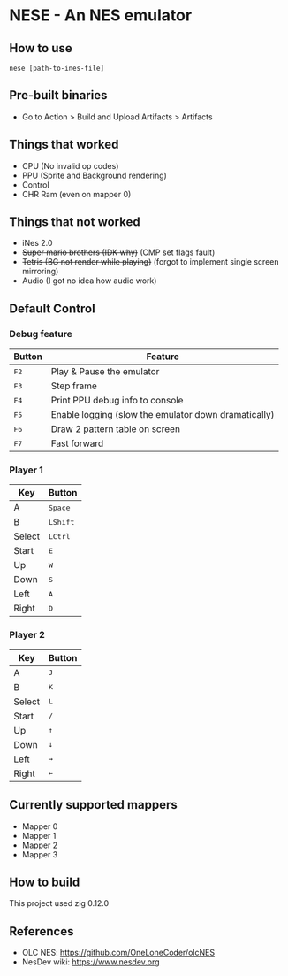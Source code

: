 # NESE - An NES emulator

## How to use

```
nese [path-to-ines-file]
```

## Pre-built binaries

- Go to Action > Build and Upload Artifacts > Artifacts

## Things that worked

- CPU (No invalid op codes)
- PPU (Sprite and Background rendering)
- Control
- CHR Ram (even on mapper 0)

## Things that not worked

- iNes 2.0
- ~~Super mario brothers (IDK why)~~ (CMP set flags fault)
- ~~Tetris (BG not render while playing)~~ (forgot to implement single screen mirroring)
- Audio (I got no idea how audio work)

## Default Control

### Debug feature

| Button        | Feature                                              |
| ------------- | ---------------------------------------------------- |
| <kbd>F2</kbd> | Play & Pause the emulator                            |
| <kbd>F3</kbd> | Step frame                                           |
| <kbd>F4</kbd> | Print PPU debug info to console                      |
| <kbd>F5</kbd> | Enable logging (slow the emulator down dramatically) |
| <kbd>F6</kbd> | Draw 2 pattern table on screen                       |
| <kbd>F7</kbd> | Fast forward                                         |

### Player 1

| Key    | Button            |
| ------ | ----------------- |
| A      | <kbd>Space</kbd>  |
| B      | <kbd>LShift</kbd> |
| Select | <kbd>LCtrl</kbd>  |
| Start  | <kbd>E</kbd>      |
| Up     | <kbd>W</kbd>      |
| Down   | <kbd>S</kbd>      |
| Left   | <kbd>A</kbd>      |
| Right  | <kbd>D</kbd>      |

### Player 2

| Key    | Button       |
| ------ | ------------ |
| A      | <kbd>J</kbd> |
| B      | <kbd>K</kbd> |
| Select | <kbd>L</kbd> |
| Start  | <kbd>/</kbd> |
| Up     | <kbd>↑</kbd> |
| Down   | <kbd>↓</kbd> |
| Left   | <kbd>→</kbd> |
| Right  | <kbd>←</kbd> |

## Currently supported mappers

- Mapper 0
- Mapper 1
- Mapper 2
- Mapper 3

## How to build

This project used zig 0.12.0

## References

- OLC NES: https://github.com/OneLoneCoder/olcNES
- NesDev wiki: https://www.nesdev.org
